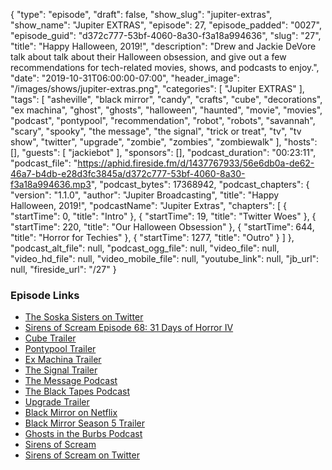 {
  "type": "episode",
  "draft": false,
  "show_slug": "jupiter-extras",
  "show_name": "Jupiter EXTRAS",
  "episode": 27,
  "episode_padded": "0027",
  "episode_guid": "d372c777-53bf-4060-8a30-f3a18a994636",
  "slug": "27",
  "title": "Happy Halloween, 2019!",
  "description": "Drew and Jackie DeVore talk about talk about their Halloween obsession, and give out a few recommendations for tech-related movies, shows, and podcasts to enjoy.",
  "date": "2019-10-31T06:00:00-07:00",
  "header_image": "/images/shows/jupiter-extras.png",
  "categories": [
    "Jupiter EXTRAS"
  ],
  "tags": [
    "asheville",
    "black mirror",
    "candy",
    "crafts",
    "cube",
    "decorations",
    "ex machina",
    "ghost",
    "ghosts",
    "halloween",
    "haunted",
    "movie",
    "movies",
    "podcast",
    "pontypool",
    "recommendation",
    "robot",
    "robots",
    "savannah",
    "scary",
    "spooky",
    "the message",
    "the signal",
    "trick or treat",
    "tv",
    "tv show",
    "twitter",
    "upgrade",
    "zombie",
    "zombies",
    "zombiewalk"
  ],
  "hosts": [],
  "guests": [
    "jackiebot"
  ],
  "sponsors": [],
  "podcast_duration": "00:23:11",
  "podcast_file": "https://aphid.fireside.fm/d/1437767933/56e6db0a-de62-46a7-b4db-e28d3fc3845a/d372c777-53bf-4060-8a30-f3a18a994636.mp3",
  "podcast_bytes": 17368942,
  "podcast_chapters": {
    "version": "1.1.0",
    "author": "Jupiter Broadcasting",
    "title": "Happy Halloween, 2019!",
    "podcastName": "Jupiter Extras",
    "chapters": [
      {
        "startTime": 0,
        "title": "Intro"
      },
      {
        "startTime": 19,
        "title": "Twitter Woes"
      },
      {
        "startTime": 220,
        "title": "Our Halloween Obsession"
      },
      {
        "startTime": 644,
        "title": "Horror for Techies"
      },
      {
        "startTime": 1277,
        "title": "Outro"
      }
    ]
  },
  "podcast_alt_file": null,
  "podcast_ogg_file": null,
  "video_file": null,
  "video_hd_file": null,
  "video_mobile_file": null,
  "youtube_link": null,
  "jb_url": null,
  "fireside_url": "/27"
}


### Episode Links

  * [The Soska Sisters on Twitter](https://twitter.com/twisted_twins?ref_src=twsrc%5Egoogle%7Ctwcamp%5Eserp%7Ctwgr%5Eauthor "The Soska Sisters on Twitter")
  * [Sirens of Scream Episode 68: 31 Days of Horror IV](https://sirensofscream.simplecast.fm/31daysofhorror4 "Sirens of Scream Episode 68: 31 Days of Horror IV")
  * [Cube Trailer](https://www.youtube.com/watch?v=YAWSkYqqkMA "Cube Trailer")
  * [Pontypool Trailer](https://www.youtube.com/watch?v=GPtuSaK9h_k "Pontypool Trailer")
  * [Ex Machina Trailer](https://www.youtube.com/watch?v=bggUmgeMCdc "Ex Machina Trailer")
  * [The Signal Trailer](https://www.youtube.com/watch?v=KCuIPr04z-k "The Signal Trailer")
  * [The Message Podcast](https://tunein.com/podcasts/Science-Podcasts/The-Message-p811510/ "The Message Podcast")
  * [The Black Tapes Podcast](http://theblacktapespodcast.com/ "The Black Tapes Podcast")
  * [Upgrade Trailer](https://www.youtube.com/watch?v=gEnRNIvEKu8 "Upgrade Trailer")
  * [Black Mirror on Netflix](https://www.netflix.com/title/70264888 "Black Mirror on Netflix")
  * [Black Mirror Season 5 Trailer](https://www.youtube.com/watch?v=2bVik34nWws "Black Mirror Season 5 Trailer")
  * [Ghosts in the Burbs Podcast](https://www.ghostsintheburbs.com/ "Ghosts in the Burbs Podcast")
  * [Sirens of Scream](https://sirensofscream.com "Sirens of Scream")
  * [Sirens of Scream on Twitter](https://twitter.com/SirensPodcast "Sirens of Scream on Twitter")


